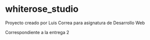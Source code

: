 # whiterose_studio

Proyecto creado por Luis Correa
para asignatura de Desarrollo Web

Correspondiente a la entrega 2
